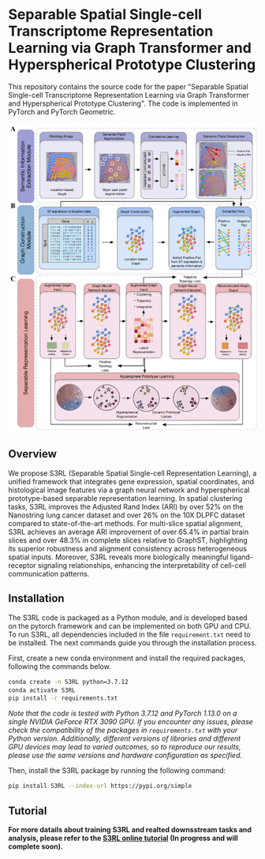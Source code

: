 # Separable Spatial Single-cell Transcriptome Representation Learning via Graph Transformer and Hyperspherical Prototype Clustering
This repository contains the source code for the paper "Separable Spatial Single-cell Transcriptome Representation Learning via Graph Transformer and Hyperspherical Prototype Clustering". The code is implemented in PyTorch and PyTorch Geometric.

![S3RL](./overview.png)
## Overview
We propose S3RL (Separable Spatial Single-cell Representation Learning), a unified framework that integrates gene expression, spatial coordinates, and histological image features via a graph neural network and hyperspherical prototype-based separable representation learning. In spatial clustering tasks, S3RL improves the Adjusted Rand Index (ARI) by over 52\% on the Nanostring lung cancer dataset and over 26\% on the 10X DLPFC dataset compared to state-of-the-art methods. For multi-slice spatial alignment, S3RL achieves an average ARI improvement of over 65.4\% in partial brain slices and over 48.3\% in complete slices relative to GraphST, highlighting its superior robustness and alignment consistency across heterogeneous spatial inputs. Moreover, S3RL reveals more biologically meaningful ligand-receptor signaling relationships, enhancing the interpretability of cell-cell communication patterns.


## Installation


The S3RL code is packaged as a Python module, and is developed based on the pytorch framework and can be implemented on both GPU and CPU. To run S3RL, all dependencies included in the file `requirement.txt` need to be installed. The next commands guide you through the installation process.

First, create a new conda environment and install the required packages, following the commands below. 
```bash
conda create -n S3RL python=3.7.12
conda activate S3RL
pip install -r requirements.txt
```

*Note that the code is tested with Python 3.7.12 and PyTorch 1.13.0 on a single NVIDIA GeForce RTX 3090 GPU. If you encounter any issues, please check the compatibility of the packages in `requirements.txt` with your Python version. Additionally, different versions of libraries and different GPU devices may lead to varied outcomes, so to reproduce our results, please use the same versions and hardware configuration as specified.*

Then, install the S3RL package by running the following command:
```bash
pip install S3RL --index-url https://pypi.org/simple
```

## Tutorial

**For more datails about training S3RL and realted downsstream tasks and analysis, please refer to the <a href="https://s3rl.readthedocs.io/en/latest/" target="_blank">S3RL online tutorial</a> (In progress and will complete soon).**

